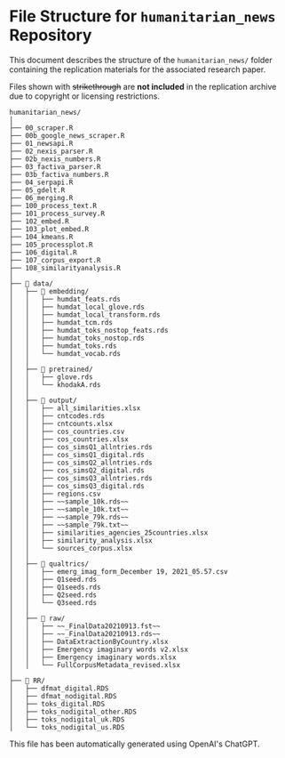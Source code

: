 # File Structure for `humanitarian_news` Repository

This document describes the structure of the `humanitarian_news/` folder containing the replication materials for the associated research paper.

Files shown with ~~strikethrough~~ are **not included** in the replication archive due to copyright or licensing restrictions.

```
humanitarian_news/
│
├── 00_scraper.R
├── 00b_google_news_scraper.R
├── 01_newsapi.R
├── 02_nexis_parser.R
├── 02b_nexis_numbers.R
├── 03_factiva_parser.R
├── 03b_factiva_numbers.R
├── 04_serpapi.R
├── 05_gdelt.R
├── 06_merging.R
├── 100_process_text.R
├── 101_process_survey.R
├── 102_embed.R
├── 103_plot_embed.R
├── 104_kmeans.R
├── 105_processplot.R
├── 106_digital.R
├── 107_corpus_export.R
├── 108_similarityanalysis.R
│
├── 📁 data/
│   ├── 📁 embedding/
│   │   ├── humdat_feats.rds
│   │   ├── humdat_local_glove.rds
│   │   ├── humdat_local_transform.rds
│   │   ├── humdat_tcm.rds
│   │   ├── humdat_toks_nostop_feats.rds
│   │   ├── humdat_toks_nostop.rds
│   │   ├── humdat_toks.rds
│   │   └── humdat_vocab.rds
│   │
│   ├── 📁 pretrained/
│   │   ├── glove.rds
│   │   └── khodakA.rds
│   │
│   ├── 📁 output/
│   │   ├── all_similarities.xlsx
│   │   ├── cntcodes.rds
│   │   ├── cntcounts.xlsx
│   │   ├── cos_countries.csv
│   │   ├── cos_countries.xlsx
│   │   ├── cos_simsQ1_allntries.rds
│   │   ├── cos_simsQ1_digital.rds
│   │   ├── cos_simsQ2_allntries.rds
│   │   ├── cos_simsQ2_digital.rds
│   │   ├── cos_simsQ3_allntries.rds
│   │   ├── cos_simsQ3_digital.rds
│   │   ├── regions.csv
│   │   ├── ~~sample_10k.rds~~
│   │   ├── ~~sample_10k.txt~~
│   │   ├── ~~sample_79k.rds~~
│   │   ├── ~~sample_79k.txt~~
│   │   ├── similarities_agencies_25countries.xlsx
│   │   ├── similarity_analysis.xlsx
│   │   └── sources_corpus.xlsx
│   │
│   ├── 📁 qualtrics/
│   │   ├── emerg_imag_form_December 19, 2021_05.57.csv
│   │   ├── Q1seed.rds
│   │   ├── Q1seeds.rds
│   │   ├── Q2seed.rds
│   │   └── Q3seed.rds
│   │
│   ├── 📁 raw/
│   │   ├── ~~_FinalData20210913.fst~~
│   │   ├── ~~_FinalData20210913.rds~~
│   │   ├── DataExtractionByCountry.xlsx
│   │   ├── Emergency imaginary words v2.xlsx
│   │   ├── Emergency imaginary words.xlsx
│   │   └── FullCorpusMetadata_revised.xlsx
│
├── 📁 RR/
│   ├── dfmat_digital.RDS
│   ├── dfmat_nodigital.RDS
│   ├── toks_digital.RDS
│   ├── toks_nodigital_other.RDS
│   ├── toks_nodigital_uk.RDS
│   └── toks_nodigital_us.RDS
```

This file has been automatically generated using OpenAI's ChatGPT.